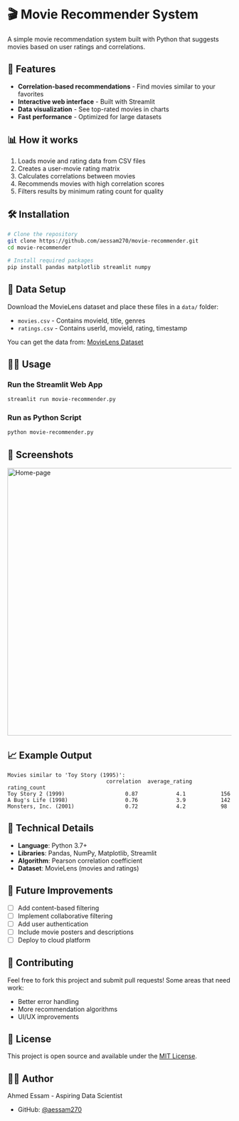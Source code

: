 # 🎬 Movie Recommender System

A simple movie recommendation system built with Python that suggests movies based on user ratings and correlations.

## 🚀 Features

- **Correlation-based recommendations** - Find movies similar to your favorites
- **Interactive web interface** - Built with Streamlit
- **Data visualization** - See top-rated movies in charts
- **Fast performance** - Optimized for large datasets

## 📊 How it works

1. Loads movie and rating data from CSV files
2. Creates a user-movie rating matrix
3. Calculates correlations between movies
4. Recommends movies with high correlation scores
5. Filters results by minimum rating count for quality

## 🛠️ Installation

```bash
# Clone the repository
git clone https://github.com/aessam270/movie-recommender.git
cd movie-recommender

# Install required packages
pip install pandas matplotlib streamlit numpy


```

## 📁 Data Setup

Download the MovieLens dataset and place these files in a `data/` folder:
- `movies.csv` - Contains movieId, title, genres
- `ratings.csv` - Contains userId, movieId, rating, timestamp

You can get the data from: [MovieLens Dataset](https://grouplens.org/datasets/movielens/)

## 🏃‍♂️ Usage

### Run the Streamlit Web App
```bash
streamlit run movie-recommender.py
```

### Run as Python Script
```bash
python movie-recommender.py
```

## 📸 Screenshots
<img src="homepage.png" alt="Home-page" width="600">

## 📈 Example Output

```
Movies similar to 'Toy Story (1995)':
                               correlation  average_rating  rating_count
Toy Story 2 (1999)                   0.87            4.1           156
A Bug's Life (1998)                  0.76            3.9           142
Monsters, Inc. (2001)                0.72            4.2           98
```

## 🔧 Technical Details

- **Language**: Python 3.7+
- **Libraries**: Pandas, NumPy, Matplotlib, Streamlit
- **Algorithm**: Pearson correlation coefficient
- **Dataset**: MovieLens (movies and ratings)

## 🎯 Future Improvements

- [ ] Add content-based filtering
- [ ] Implement collaborative filtering
- [ ] Add user authentication
- [ ] Include movie posters and descriptions
- [ ] Deploy to cloud platform

## 🤝 Contributing

Feel free to fork this project and submit pull requests! Some areas that need work:
- Better error handling
- More recommendation algorithms
- UI/UX improvements

## 📝 License

This project is open source and available under the [MIT License](LICENSE).

## 👨‍💻 Author

Ahmed Essam - Aspiring Data Scientist
- GitHub: [@aessam270](https://github.com/aessam270)
